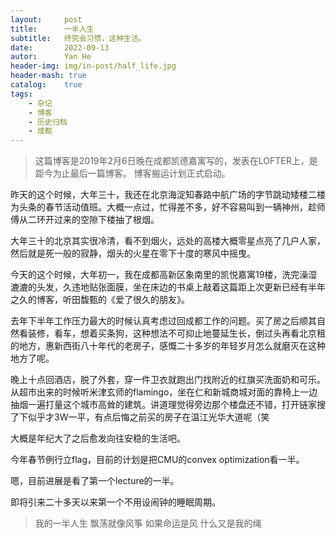 ```yaml
---
layout:     post
title:      一半人生
subtitle:   终究会习惯，这种生活。
date:       2022-09-13
autor:      Yan He
header-img: img/in-post/half_life.jpg
header-mash: true
catalog:    true
tags:
    - 杂记
    - 博客
    - 历史归档
    - 成都
---
```

> 这篇博客是2019年2月6日晚在成都凯德嘉寓写的，发表在LOFTER上，是距今为止最后一篇博客。
> 博客搬运计划正式启动。


昨天的这个时候，大年三十，我还在北京海淀知春路中航广场的字节跳动矮楼二楼为头条的春节活动值班。大概一点过，忙得差不多，好不容易叫到一辆神州，趁师傅从二环开过来的空隙下楼抽了根烟。

大年三十的北京其实很冷清，看不到烟火，远处的高楼大概零星点亮了几户人家，然后就是死一般的寂静，烟头的火星在零下十度的寒风中摇曳。



今天的这个时候，大年初一，我在成都高新区象南里的凯悦嘉寓19楼，洗完澡湿漉漉的头发，久违地贴张面膜，坐在床边的书桌上敲着这篇距上次更新已经有半年之久的博客，听田馥甄的《爱了很久的朋友》。



去年下半年工作压力最大的时候认真考虑过回成都工作的问题。买了房之后顺其自然看装修，看车，想着买条狗，这种想法不可抑止地蔓延生长，倒过头再看北京租的地方，惠新西街八十年代的老房子，感慨二十多岁的年轻岁月怎么就磨灭在这种地方了呢。

晚上十点回酒店，脱了外套，穿一件卫衣就跑出门找附近的红旗买洗面奶和可乐。从超市出来的时候听米津玄师的flamingo，坐在仁和新城商城对面的靠椅上一边抽烟一遍打量这个城市高耸的建筑。讲道理觉得旁边那个楼盘还不错，打开链家搜了下似乎才3W一平，有点后悔之前买的房子在温江光华大道呢（笑



大概是年纪大了之后愈发向往安稳的生活吧。

今年春节例行立flag，目前的计划是把CMU的convex optimization看一半。

嗯，目前进展是看了第一个lecture的一半。

即将引来二十多天以来第一个不用设闹钟的睡眠周期。



> 我的一半人生
> 飘荡就像风筝
> 如果命运是风
> 什么又是我的绳
